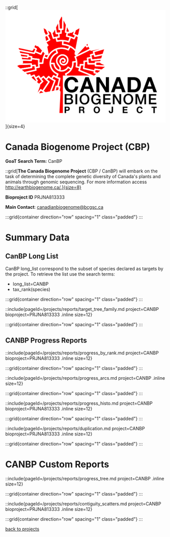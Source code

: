 ::grid[![GoaT](/static/images/CanBP.png)]{size=4}

# Canada Biogenome Project (CBP)

**GoaT Search Term:** CanBP

::grid[**The Canada Biogenome Project** (CBP / CanBP) will embark on the task of determining the complete genetic diversity of Canada's plants and animals through genomic sequencing. For more information access http://earthbiogenome.ca/.]{size=8}

**Bioproject ID** PRJNA813333

**Main Contact**: canadianbiogenome@bcgsc.ca

:::grid{container direction="row" spacing="1" class="padded"}
:::

# Summary Data

## CanBP Long List

CanBP long_list correspond to the subset of species declared as targets by the project. To retrieve the list use the search terms:

- long_list=CANBP
- tax_rank(species)

:::grid{container direction="row" spacing="1" class="padded"}
:::

::include{pageId=/projects/reports/target_tree_family.md project=CANBP bioproject=PRJNA813333 .inline size=12}

:::grid{container direction="row" spacing="1" class="padded"}
:::

## CANBP Progress Reports

::include{pageId=/projects/reports/progress_by_rank.md project=CANBP bioproject=PRJNA813333 .inline size=12}

:::grid{container direction="row" spacing="1" class="padded"}
:::

::include{pageId=/projects/reports/progress_arcs.md project=CANBP .inline size=12}

:::grid{container direction="row" spacing="1" class="padded"}
:::

::include{pageId=/projects/reports/progress_histo.md project=CANBP bioproject=PRJNA813333 .inline size=12}

:::grid{container direction="row" spacing="1" class="padded"}
:::

::include{pageId=/projects/reports/duplication.md project=CANBP bioproject=PRJNA813333 .inline size=12}

:::grid{container direction="row" spacing="1" class="padded"}
:::

# CANBP Custom Reports

::include{pageId=/projects/reports/progress_tree.md project=CANBP .inline size=12}

:::grid{container direction="row" spacing="1" class="padded"}
:::

::include{pageId=/projects/reports/contiguity_scatters.md project=CANBP bioproject=PRJNA813333 .inline size=12}

:::grid{container direction="row" spacing="1" class="padded"}
:::

[back to projects](/projects)
